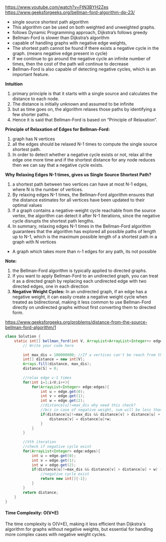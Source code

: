 https://www.youtube.com/watch?v=FtN3BYH2Zes
https://www.geeksforgeeks.org/bellman-ford-algorithm-dp-23/

* single source shortest path algorithm
* This algorithm can be used on both weighted and unweighted graphs.
* follows Dynamic Programming approach, Dijkstra’s follows greedy
* Bellman-Ford is slower than Dijkstra’s algorithm
* capable of handling graphs with negative edge weights,
* The shortest path cannot be found if there exists a negative cycle in the graph. (means negative edge present in cycle)
* If we continue to go around the negative cycle an infinite number of times, then the cost of the path will continue to decrease
* Bellman-Ford is also capable of detecting negative cycles, which is an important feature.

**Intuition**

1. primary principle is that it starts with a single source and calculates the distance to each node. 
2. The distance is initially unknown and assumed to be infinite
3. but as time goes on, the algorithm relaxes those paths by identifying a few shorter paths.
4. Hence it is said that Bellman-Ford is based on “Principle of Relaxation“.

**Principle of Relaxation of Edges for Bellman-Ford:**

1. graph has N vertices
2. all the edges should be relaxed N-1 times to compute the single source shortest path.
3. In order to detect whether a negative cycle exists or not, relax all the edge one more time and if the shortest distance for any node reduces then we can say that a negative cycle exists.

**Why Relaxing Edges N-1 times, gives us Single Source Shortest Path?**

1. a shortest path between two vertices can have at most N-1 edges, where N is the number of vertices.
2. By relaxing edges N-1 times, the Bellman-Ford algorithm ensures that the distance estimates for all vertices have been updated to their optimal values
3. If a graph contains a negative-weight cycle reachable from the source vertex, the algorithm can detect it after N-1 iterations, since the negative cycle disrupts the shortest path lengths.
4. In summary, relaxing edges N-1 times in the Bellman-Ford algorithm guarantees that the algorithm has explored all possible paths of length up to N-1, which is the maximum possible length of a shortest path in a graph with N vertices

* A graph which takes more than n-1 edges for any path, its not possible

**Note:**

1. the Bellman-Ford algorithm is typically applied to directed graphs. 
2. If you want to apply Bellman-Ford to an undirected graph, you can treat it as a directed graph by replacing each undirected edge with two directed edges, one in each direction
3. **Negative Weight Cycles:** In an undirected graph, if an edge has a negative weight, it can easily create a negative weight cycle when treated as bidirectional, making it less common to use Bellman-Ford directly on undirected graphs without first converting them to directed form.



https://www.geeksforgeeks.org/problems/distance-from-the-source-bellman-ford-algorithm/1

```java
class Solution {
    static int[] bellman_ford(int V, ArrayList<ArrayList<Integer>> edges, int S) {
        // Write your code here
        
        int max_dis = 100000000; //If a vertices can't be reach from the s then mark the distance as 10^8
        int[] distance = new int[V];
        Arrays.fill(distance, max_dis);
        distance[S] = 0;
        
        //relax edge v-1 times
        for(int i=1;i<V;i++){
            for(ArrayList<Integer> edge:edges){
                int u = edge.get(0);
                int v = edge.get(1);
                int w = edge.get(2);
                //distance[u]!=max_dis why need this check?
                //bcz in case of negative weight, sum will be less than max_dis
                if(distance[u]!=max_dis && distance[v] > distance[u] + w){
                    distance[v] = distance[u]+w;
                }
            }
        }
        
        //Vth iteration
        //check if negative cycle exist
        for(ArrayList<Integer> edge:edges){
            int u = edge.get(0);
            int v = edge.get(1);
            int w = edge.get(2);
            if(distance[u]!=max_dis && distance[v] > distance[u] + w) {
                //negative cycle exist
                return new int[]{-1};
            }
        }
        return distance;
    }
}
```

#### Time Complexity: O(V*E)

The time complexity is O(V×E), making it less efficient than Dijkstra's algorithm for graphs without negative weights, but essential for handling more complex cases with negative weight cycles.

